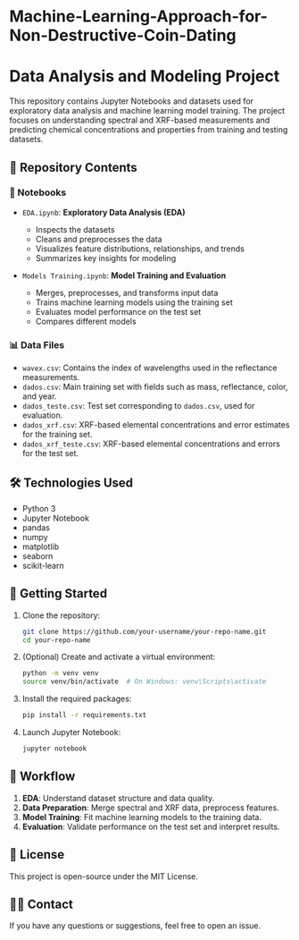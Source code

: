 # Machine-Learning-Approach-for-Non-Destructive-Coin-Dating

# Data Analysis and Modeling Project

This repository contains Jupyter Notebooks and datasets used for exploratory data analysis and machine learning model training. The project focuses on understanding spectral and XRF-based measurements and predicting chemical concentrations and properties from training and testing datasets.

## 📁 Repository Contents

### 📝 Notebooks

- `EDA.ipynb`: **Exploratory Data Analysis (EDA)**
  - Inspects the datasets
  - Cleans and preprocesses the data
  - Visualizes feature distributions, relationships, and trends
  - Summarizes key insights for modeling

- `Models Training.ipynb`: **Model Training and Evaluation**
  - Merges, preprocesses, and transforms input data
  - Trains machine learning models using the training set
  - Evaluates model performance on the test set
  - Compares different models

### 📊 Data Files

- `wavex.csv`: Contains the index of wavelengths used in the reflectance measurements.
- `dados.csv`: Main training set with fields such as mass, reflectance, color, and year.
- `dados_teste.csv`: Test set corresponding to `dados.csv`, used for evaluation.
- `dados_xrf.csv`: XRF-based elemental concentrations and error estimates for the training set.
- `dados_xrf_teste.csv`: XRF-based elemental concentrations and errors for the test set.

## 🛠️ Technologies Used

- Python 3
- Jupyter Notebook
- pandas
- numpy
- matplotlib
- seaborn
- scikit-learn

## 🚀 Getting Started

1. Clone the repository:
   ```bash
   git clone https://github.com/your-username/your-repo-name.git
   cd your-repo-name
   ```

2. (Optional) Create and activate a virtual environment:
   ```bash
   python -m venv venv
   source venv/bin/activate  # On Windows: venv\Scripts\activate
   ```

3. Install the required packages:
   ```bash
   pip install -r requirements.txt
   ```

4. Launch Jupyter Notebook:
   ```bash
   jupyter notebook
   ```

## 🔄 Workflow

1. **EDA**: Understand dataset structure and data quality.
2. **Data Preparation**: Merge spectral and XRF data, preprocess features.
3. **Model Training**: Fit machine learning models to the training data.
4. **Evaluation**: Validate performance on the test set and interpret results.

## 📄 License

This project is open-source under the MIT License.

## 🙋‍♀️ Contact

If you have any questions or suggestions, feel free to open an issue.
```
